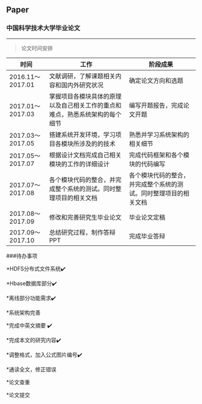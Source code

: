 ## Paper
### 中国科学技术大学毕业论文
***
>论文时间安排

|时间|工作|阶段成果|
|---|---|---|
|2016.11～2017.01|文献调研，了解课题相关内容和国内外研究状况|确定论文方向和选题|
|2017.01～2017.03|掌握项目各模块具体的原理以及自己相关工作的重点和难点，熟悉系统架构的每个细节|编写开题报告，完成论文开题|
|2017.03～2017.05|搭建系统开发环境，学习项目各模块所涉及的的技术|熟悉并学习系统架构的相关细节|
|2017.05～2017.07|根据设计文档完成自己相关模块的工作的详细设计|完成代码框架和各个模块的代码编写|
|2017.07～2017.08|各个模块代码的整合，并完成整个系统的测试。同时整理项目的相关文档|各个模块代码的整合，并完成整个系统的测试。同时整理项目的相关文档|
|2017.08～2017.09|修改和完善研究生毕业论文|毕业论文定稿|
|2017.09～2017.10|总结研究过程，制作答辩PPT|完成毕业答辩|###待办事项

*HDFS分布式文件系统✔️

*Hbase数据库部分✔️

*离线部分功能需求✔️  

*系统架构完善

*完成中英文摘要 ✔️

*完成本文的研究内容✔️

*调整格式，加入公式图片编号✔️

*通读全文，修正错误

*论文查重

*论文提交




